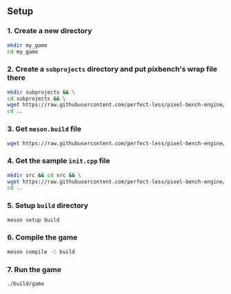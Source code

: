 ## Setup

### 1. Create a new directory
```bash
mkdir my_game
cd my_game
```

### 2. Create a `subprojects` directory and put pixbench's wrap file there
```bash
mkdir subprojects && \
cd subprojects && \
wget https://raw.githubusercontent.com/perfect-less/pixel-bench-engine/refs/heads/main/user/pixel-bench-engine.wrap && \
cd ..
```

### 3. Get `meson.build` file
```bash
wget https://raw.githubusercontent.com/perfect-less/pixel-bench-engine/refs/heads/main/user/meson.build
```

### 4. Get the sample `init.cpp` file
```bash
mkdir src && cd src && \
wget https://raw.githubusercontent.com/perfect-less/pixel-bench-engine/refs/heads/main/user/src/init.cpp && \
cd ..
```

### 5. Setup `build` directory
```bash
meson setup build
```

### 6. Compile the game
```bash
meson compile -C build
```

### 7. Run the game
```bash
./build/game
```
